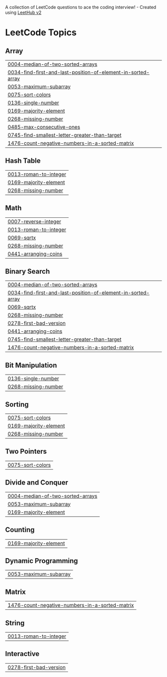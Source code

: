 A collection of LeetCode questions to ace the coding interview! - Created using [LeetHub v2](https://github.com/arunbhardwaj/LeetHub-2.0)
<!---LeetCode Topics Start-->
# LeetCode Topics
## Array
|  |
| ------- |
| [0004-median-of-two-sorted-arrays](https://github.com/Khushi-b08/leetcode/tree/master/0004-median-of-two-sorted-arrays) |
| [0034-find-first-and-last-position-of-element-in-sorted-array](https://github.com/Khushi-b08/leetcode/tree/master/0034-find-first-and-last-position-of-element-in-sorted-array) |
| [0053-maximum-subarray](https://github.com/Khushi-b08/leetcode/tree/master/0053-maximum-subarray) |
| [0075-sort-colors](https://github.com/Khushi-b08/leetcode/tree/master/0075-sort-colors) |
| [0136-single-number](https://github.com/Khushi-b08/leetcode/tree/master/0136-single-number) |
| [0169-majority-element](https://github.com/Khushi-b08/leetcode/tree/master/0169-majority-element) |
| [0268-missing-number](https://github.com/Khushi-b08/leetcode/tree/master/0268-missing-number) |
| [0485-max-consecutive-ones](https://github.com/Khushi-b08/leetcode/tree/master/0485-max-consecutive-ones) |
| [0745-find-smallest-letter-greater-than-target](https://github.com/Khushi-b08/leetcode/tree/master/0745-find-smallest-letter-greater-than-target) |
| [1476-count-negative-numbers-in-a-sorted-matrix](https://github.com/Khushi-b08/leetcode/tree/master/1476-count-negative-numbers-in-a-sorted-matrix) |
## Hash Table
|  |
| ------- |
| [0013-roman-to-integer](https://github.com/Khushi-b08/leetcode/tree/master/0013-roman-to-integer) |
| [0169-majority-element](https://github.com/Khushi-b08/leetcode/tree/master/0169-majority-element) |
| [0268-missing-number](https://github.com/Khushi-b08/leetcode/tree/master/0268-missing-number) |
## Math
|  |
| ------- |
| [0007-reverse-integer](https://github.com/Khushi-b08/leetcode/tree/master/0007-reverse-integer) |
| [0013-roman-to-integer](https://github.com/Khushi-b08/leetcode/tree/master/0013-roman-to-integer) |
| [0069-sqrtx](https://github.com/Khushi-b08/leetcode/tree/master/0069-sqrtx) |
| [0268-missing-number](https://github.com/Khushi-b08/leetcode/tree/master/0268-missing-number) |
| [0441-arranging-coins](https://github.com/Khushi-b08/leetcode/tree/master/0441-arranging-coins) |
## Binary Search
|  |
| ------- |
| [0004-median-of-two-sorted-arrays](https://github.com/Khushi-b08/leetcode/tree/master/0004-median-of-two-sorted-arrays) |
| [0034-find-first-and-last-position-of-element-in-sorted-array](https://github.com/Khushi-b08/leetcode/tree/master/0034-find-first-and-last-position-of-element-in-sorted-array) |
| [0069-sqrtx](https://github.com/Khushi-b08/leetcode/tree/master/0069-sqrtx) |
| [0268-missing-number](https://github.com/Khushi-b08/leetcode/tree/master/0268-missing-number) |
| [0278-first-bad-version](https://github.com/Khushi-b08/leetcode/tree/master/0278-first-bad-version) |
| [0441-arranging-coins](https://github.com/Khushi-b08/leetcode/tree/master/0441-arranging-coins) |
| [0745-find-smallest-letter-greater-than-target](https://github.com/Khushi-b08/leetcode/tree/master/0745-find-smallest-letter-greater-than-target) |
| [1476-count-negative-numbers-in-a-sorted-matrix](https://github.com/Khushi-b08/leetcode/tree/master/1476-count-negative-numbers-in-a-sorted-matrix) |
## Bit Manipulation
|  |
| ------- |
| [0136-single-number](https://github.com/Khushi-b08/leetcode/tree/master/0136-single-number) |
| [0268-missing-number](https://github.com/Khushi-b08/leetcode/tree/master/0268-missing-number) |
## Sorting
|  |
| ------- |
| [0075-sort-colors](https://github.com/Khushi-b08/leetcode/tree/master/0075-sort-colors) |
| [0169-majority-element](https://github.com/Khushi-b08/leetcode/tree/master/0169-majority-element) |
| [0268-missing-number](https://github.com/Khushi-b08/leetcode/tree/master/0268-missing-number) |
## Two Pointers
|  |
| ------- |
| [0075-sort-colors](https://github.com/Khushi-b08/leetcode/tree/master/0075-sort-colors) |
## Divide and Conquer
|  |
| ------- |
| [0004-median-of-two-sorted-arrays](https://github.com/Khushi-b08/leetcode/tree/master/0004-median-of-two-sorted-arrays) |
| [0053-maximum-subarray](https://github.com/Khushi-b08/leetcode/tree/master/0053-maximum-subarray) |
| [0169-majority-element](https://github.com/Khushi-b08/leetcode/tree/master/0169-majority-element) |
## Counting
|  |
| ------- |
| [0169-majority-element](https://github.com/Khushi-b08/leetcode/tree/master/0169-majority-element) |
## Dynamic Programming
|  |
| ------- |
| [0053-maximum-subarray](https://github.com/Khushi-b08/leetcode/tree/master/0053-maximum-subarray) |
## Matrix
|  |
| ------- |
| [1476-count-negative-numbers-in-a-sorted-matrix](https://github.com/Khushi-b08/leetcode/tree/master/1476-count-negative-numbers-in-a-sorted-matrix) |
## String
|  |
| ------- |
| [0013-roman-to-integer](https://github.com/Khushi-b08/leetcode/tree/master/0013-roman-to-integer) |
## Interactive
|  |
| ------- |
| [0278-first-bad-version](https://github.com/Khushi-b08/leetcode/tree/master/0278-first-bad-version) |
<!---LeetCode Topics End-->